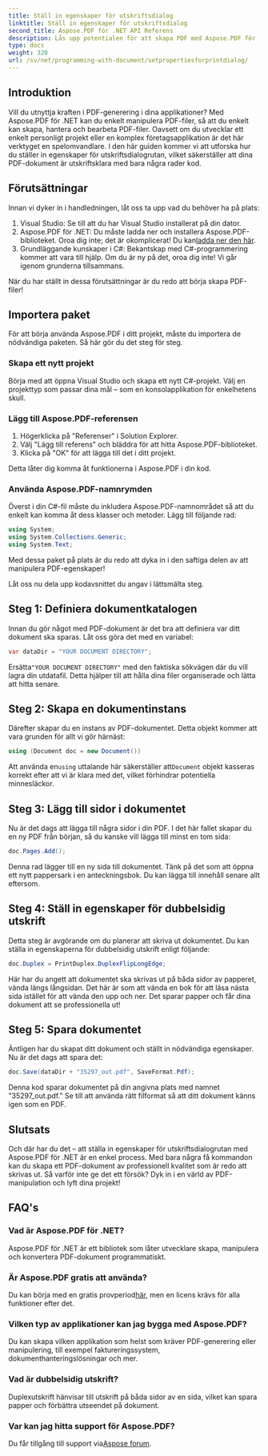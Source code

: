 ```yaml
---
title: Ställ in egenskaper för utskriftsdialog
linktitle: Ställ in egenskaper för utskriftsdialog
second_title: Aspose.PDF för .NET API Referens
description: Lås upp potentialen för att skapa PDF med Aspose.PDF för .NET. Den här guiden hjälper dig att ställa in utskriftsegenskaper utan ansträngning.
type: docs
weight: 320
url: /sv/net/programming-with-document/setpropertiesforprintdialog/
---
```

## Introduktion

Vill du utnyttja kraften i PDF-generering i dina applikationer? Med Aspose.PDF för .NET kan du enkelt manipulera PDF-filer, så att du enkelt kan skapa, hantera och bearbeta PDF-filer. Oavsett om du utvecklar ett enkelt personligt projekt eller en komplex företagsapplikation är det här verktyget en spelomvandlare. I den här guiden kommer vi att utforska hur du ställer in egenskaper för utskriftsdialogrutan, vilket säkerställer att dina PDF-dokument är utskriftsklara med bara några rader kod.

## Förutsättningar

Innan vi dyker in i handledningen, låt oss ta upp vad du behöver ha på plats:

1. Visual Studio: Se till att du har Visual Studio installerat på din dator.
2.  Aspose.PDF för .NET: Du måste ladda ner och installera Aspose.PDF-biblioteket. Oroa dig inte; det är okomplicerat! Du kan[ladda ner den här](https://releases.aspose.com/pdf/net/).
3. Grundläggande kunskaper i C#: Bekantskap med C#-programmering kommer att vara till hjälp. Om du är ny på det, oroa dig inte! Vi går igenom grunderna tillsammans. 

När du har ställt in dessa förutsättningar är du redo att börja skapa PDF-filer!

## Importera paket

För att börja använda Aspose.PDF i ditt projekt, måste du importera de nödvändiga paketen. Så här gör du det steg för steg.

### Skapa ett nytt projekt

Börja med att öppna Visual Studio och skapa ett nytt C#-projekt. Välj en projekttyp som passar dina mål – som en konsolapplikation för enkelhetens skull.

### Lägg till Aspose.PDF-referensen

1. Högerklicka på "Referenser" i Solution Explorer.
2. Välj "Lägg till referens" och bläddra för att hitta Aspose.PDF-biblioteket.
3. Klicka på "OK" för att lägga till det i ditt projekt.

Detta låter dig komma åt funktionerna i Aspose.PDF i din kod.

### Använda Aspose.PDF-namnrymden

Överst i din C#-fil måste du inkludera Aspose.PDF-namnområdet så att du enkelt kan komma åt dess klasser och metoder. Lägg till följande rad:

```csharp
using System;
using System.Collections.Generic;
using System.Text;
```

Med dessa paket på plats är du redo att dyka in i den saftiga delen av att manipulera PDF-egenskaper!

Låt oss nu dela upp kodavsnittet du angav i lättsmälta steg.

## Steg 1: Definiera dokumentkatalogen

Innan du gör något med PDF-dokument är det bra att definiera var ditt dokument ska sparas. Låt oss göra det med en variabel:

```csharp
var dataDir = "YOUR DOCUMENT DIRECTORY";
```
 Ersätta`"YOUR DOCUMENT DIRECTORY"` med den faktiska sökvägen där du vill lagra din utdatafil. Detta hjälper till att hålla dina filer organiserade och lätta att hitta senare.

## Steg 2: Skapa en dokumentinstans

Därefter skapar du en instans av PDF-dokumentet. Detta objekt kommer att vara grunden för allt vi gör härnäst:

```csharp
using (Document doc = new Document())
```

 Att använda en`using` uttalande här säkerställer att`Document` objekt kasseras korrekt efter att vi är klara med det, vilket förhindrar potentiella minnesläckor.

## Steg 3: Lägg till sidor i dokumentet

Nu är det dags att lägga till några sidor i din PDF. I det här fallet skapar du en ny PDF från början, så du kanske vill lägga till minst en tom sida:

```csharp
doc.Pages.Add();
```

Denna rad lägger till en ny sida till dokumentet. Tänk på det som att öppna ett nytt pappersark i en anteckningsbok. Du kan lägga till innehåll senare allt eftersom.

## Steg 4: Ställ in egenskaper för dubbelsidig utskrift

Detta steg är avgörande om du planerar att skriva ut dokumentet. Du kan ställa in egenskaperna för dubbelsidig utskrift enligt följande:

```csharp
doc.Duplex = PrintDuplex.DuplexFlipLongEdge;
```

Här har du angett att dokumentet ska skrivas ut på båda sidor av papperet, vända längs långsidan. Det här är som att vända en bok för att läsa nästa sida istället för att vända den upp och ner. Det sparar papper och får dina dokument att se professionella ut!

## Steg 5: Spara dokumentet

Äntligen har du skapat ditt dokument och ställt in nödvändiga egenskaper. Nu är det dags att spara det:

```csharp
doc.Save(dataDir + "35297_out.pdf", SaveFormat.Pdf);
```

Denna kod sparar dokumentet på din angivna plats med namnet "35297_out.pdf." Se till att använda rätt filformat så att ditt dokument känns igen som en PDF.

## Slutsats

Och där har du det – att ställa in egenskaper för utskriftsdialogrutan med Aspose.PDF för .NET är en enkel process. Med bara några få kommandon kan du skapa ett PDF-dokument av professionell kvalitet som är redo att skrivas ut. Så varför inte ge det ett försök? Dyk in i en värld av PDF-manipulation och lyft dina projekt!

## FAQ's

### Vad är Aspose.PDF för .NET?
Aspose.PDF för .NET är ett bibliotek som låter utvecklare skapa, manipulera och konvertera PDF-dokument programmatiskt.

### Är Aspose.PDF gratis att använda?
 Du kan börja med en gratis provperiod[här](https://releases.aspose.com/), men en licens krävs för alla funktioner efter det.

### Vilken typ av applikationer kan jag bygga med Aspose.PDF?
Du kan skapa vilken applikation som helst som kräver PDF-generering eller manipulering, till exempel faktureringssystem, dokumenthanteringslösningar och mer.

### Vad är dubbelsidig utskrift?
Duplexutskrift hänvisar till utskrift på båda sidor av en sida, vilket kan spara papper och förbättra utseendet på dokument.

### Var kan jag hitta support för Aspose.PDF?
 Du får tillgång till support via[Aspose forum](https://forum.aspose.com/c/pdf/10).